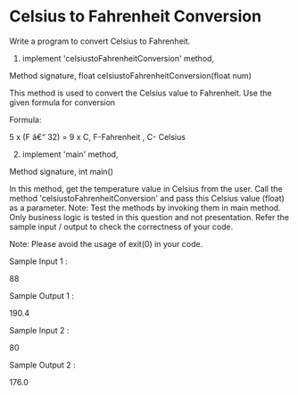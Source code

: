 # Celsius to Fahrenheit Conversion

Write a program to convert Celsius to Fahrenheit. 

1. implement 'celsiustoFahrenheitConversion' method,

Method signature, float celsiustoFahrenheitConversion(float num)

This method is used to convert the Celsius value to Fahrenheit. Use the given formula for conversion 

Formula:  

5 x (F â€“ 32) = 9 x C,  F-Fahrenheit , C- Celsius


2. implement 'main' method,

Method signature, int main()

In this method, get the temperature value in Celsius from the user. Call the method 'celsiustoFahrenheitConversion' and pass this Celsius value (float) as a parameter. 
 Note: Test the methods by invoking them in main method. Only business logic is tested in this question and not presentation. Refer the sample input / output to check the correctness of your code.

Note: Please avoid the usage of exit(0) in your code.  

Sample Input  1 :

88

Sample Output  1 :

190.4


Sample Input  2 :

80

Sample Output  2 :

176.0
